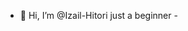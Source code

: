 - 👋 Hi, I’m @Izail-Hitori
just a beginner -  

<!---
Izail-Hitori/Izail-Hitori is a ✨ special ✨ repository because its `README.md` (this file) appears on your GitHub profile.
You can click the Preview link to take a look at your changes.
--->
